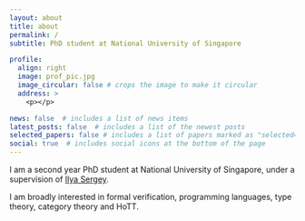 ```yaml
---
layout: about
title: about
permalink: /
subtitle: PhD student at National University of Singapore

profile:
  align: right
  image: prof_pic.jpg
  image_circular: false # crops the image to make it circular
  address: >
    <p></p>

news: false  # includes a list of news items
latest_posts: false  # includes a list of the newest posts
selected_papers: false # includes a list of papers marked as "selected={true}"
social: true  # includes social icons at the bottom of the page
---
```


I am a second year PhD student at National University of Singapore, under a supervision of <a href='https://ilyasergey.net'>Ilya Sergey</a>. 

I am broadly interested in formal verification, programming languages, type theory, category theory and HoTT.
